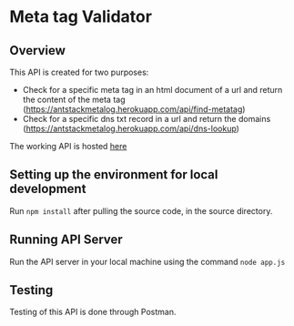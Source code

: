 # Meta tag Validator

## Overview
This API is created for two purposes:
- Check for a specific meta tag in an html document of a url and return the content of the meta tag (https://antstackmetalog.herokuapp.com/api/find-metatag)
- Check for a specific dns txt record in a url and return the domains (https://antstackmetalog.herokuapp.com/api/dns-lookup)

The working API is hosted [here](https://antstackmetalog.herokuapp.com)

## Setting up the environment for local development

Run `npm install` after pulling the source code, in the source directory.

## Running API Server

Run the API server in your local machine using the command `node app.js`

## Testing

Testing of this API is done through Postman.
